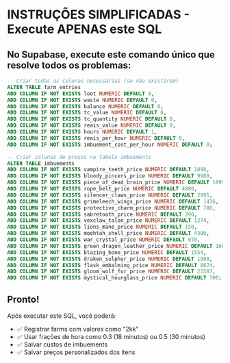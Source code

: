 # INSTRUÇÕES SIMPLIFICADAS - Execute APENAS este SQL

## No Supabase, execute este comando único que resolve todos os problemas:

```sql
-- Criar todas as colunas necessárias (se não existirem)
ALTER TABLE farm_entries 
ADD COLUMN IF NOT EXISTS loot NUMERIC DEFAULT 0,
ADD COLUMN IF NOT EXISTS waste NUMERIC DEFAULT 0,
ADD COLUMN IF NOT EXISTS balance NUMERIC DEFAULT 0,
ADD COLUMN IF NOT EXISTS tc_value NUMERIC DEFAULT 0,
ADD COLUMN IF NOT EXISTS tc_quantity NUMERIC DEFAULT 0,
ADD COLUMN IF NOT EXISTS reais_value NUMERIC DEFAULT 0,
ADD COLUMN IF NOT EXISTS hours NUMERIC DEFAULT 1,
ADD COLUMN IF NOT EXISTS reais_per_hour NUMERIC DEFAULT 0,
ADD COLUMN IF NOT EXISTS imbuement_cost_per_hour NUMERIC DEFAULT 0;

-- Criar colunas de preços na tabela imbuements
ALTER TABLE imbuements 
ADD COLUMN IF NOT EXISTS vampire_teeth_price NUMERIC DEFAULT 1898,
ADD COLUMN IF NOT EXISTS bloody_pincers_price NUMERIC DEFAULT 9988,
ADD COLUMN IF NOT EXISTS piece_of_dead_brain_price NUMERIC DEFAULT 18999,
ADD COLUMN IF NOT EXISTS rope_belt_price NUMERIC DEFAULT 4800,
ADD COLUMN IF NOT EXISTS silencer_claws_price NUMERIC DEFAULT 2995,
ADD COLUMN IF NOT EXISTS grimeleech_wings_price NUMERIC DEFAULT 1436,
ADD COLUMN IF NOT EXISTS protective_charm_price NUMERIC DEFAULT 780,
ADD COLUMN IF NOT EXISTS sabretooth_price NUMERIC DEFAULT 390,
ADD COLUMN IF NOT EXISTS vexclaw_talon_price NUMERIC DEFAULT 1274,
ADD COLUMN IF NOT EXISTS lions_mane_price NUMERIC DEFAULT 150,
ADD COLUMN IF NOT EXISTS moohtah_shell_price NUMERIC DEFAULT 4300,
ADD COLUMN IF NOT EXISTS war_crystal_price NUMERIC DEFAULT 970,
ADD COLUMN IF NOT EXISTS green_dragon_leather_price NUMERIC DEFAULT 16000,
ADD COLUMN IF NOT EXISTS blazing_bone_price NUMERIC DEFAULT 1554,
ADD COLUMN IF NOT EXISTS draken_sulphur_price NUMERIC DEFAULT 1998,
ADD COLUMN IF NOT EXISTS flask_embalming_price NUMERIC DEFAULT 8874,
ADD COLUMN IF NOT EXISTS gloom_wolf_fur_price NUMERIC DEFAULT 21587,
ADD COLUMN IF NOT EXISTS mystical_hourglass_price NUMERIC DEFAULT 700;
```

## Pronto! 
Após executar este SQL, você poderá:
- ✅ Registrar farms com valores como "2kk" 
- ✅ Usar frações de hora como 0.3 (18 minutos) ou 0.5 (30 minutos)
- ✅ Salvar custos de imbuements
- ✅ Salvar preços personalizados dos itens